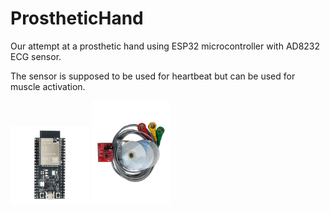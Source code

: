 # ProstheticHand
 
Our attempt at a prosthetic hand using ESP32 microcontroller with AD8232 ECG sensor.

The sensor is supposed to be used for heartbeat but can be used for muscle activation.

<img src="images/ESP32.png" width="25%"/> <img src="images/AD8232.png" width="25%"/>
